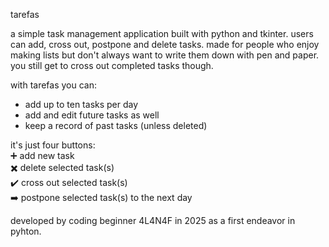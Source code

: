 tarefas

a simple task management application built with python and tkinter. users can add, cross out, postpone and delete tasks.
made for people who enjoy making lists but don't always want to write them down with pen and paper. you still get to cross out completed tasks though.

with tarefas you can:
* add up to ten tasks per day
* add and edit future tasks as well
* keep a record of past tasks (unless deleted)

it's just four buttons:  
➕ add new task  
✖️ delete selected task(s)  
✔️ cross out selected task(s)  
➡️ postpone selected task(s) to the next day

developed by coding beginner 4L4N4F in 2025 as a first endeavor in pyhton.
